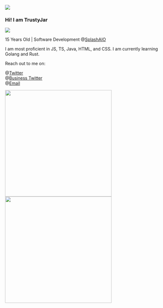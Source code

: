 ![](https://media.discordapp.net/attachments/935556275696185454/970897128203374673/Untitled_design.gif)

### Hi! I am TrustyJar
![](https://komarev.com/ghpvc/?TrustyJar)

15 Years Old | Software Development @[SplashAIO](https://splashbots.hyper.co/)

I am most proficient in JS, TS, Java, HTML, and CSS. I am currently learning Golang and Rust.

Reach out to me on:

@[Twitter](https://twitter.com/TrustyJar1234) <br>
@[Business Twitter](https://twitter.com/splash_aio) <br>
@[Email](mailto:admin@trustyjar.com) <br>

<img src="https://wakatime.com/share/@70382529-6aad-4c01-9b85-9e429842bf84/82817e08-cb0d-4f61-9164-8ec981783078.svg" width="350" height="350"><img src="https://wakatime.com/share/@70382529-6aad-4c01-9b85-9e429842bf84/d7e18e4c-de1f-4b5f-a44b-88ad64c7228d.svg" width="350" height="350">
